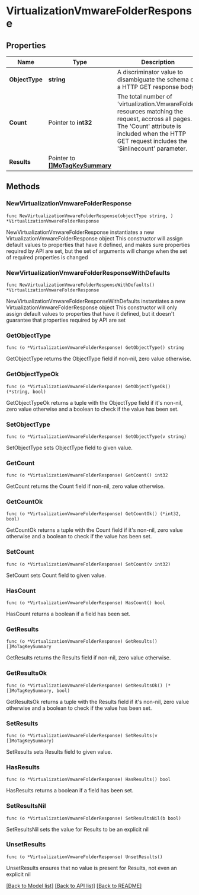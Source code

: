 # VirtualizationVmwareFolderResponse

## Properties

Name | Type | Description | Notes
------------ | ------------- | ------------- | -------------
**ObjectType** | **string** | A discriminator value to disambiguate the schema of a HTTP GET response body. | 
**Count** | Pointer to **int32** | The total number of &#39;virtualization.VmwareFolder&#39; resources matching the request, accross all pages. The &#39;Count&#39; attribute is included when the HTTP GET request includes the &#39;$inlinecount&#39; parameter. | [optional] 
**Results** | Pointer to [**[]MoTagKeySummary**](MoTagKeySummary.md) |  | [optional] 

## Methods

### NewVirtualizationVmwareFolderResponse

`func NewVirtualizationVmwareFolderResponse(objectType string, ) *VirtualizationVmwareFolderResponse`

NewVirtualizationVmwareFolderResponse instantiates a new VirtualizationVmwareFolderResponse object
This constructor will assign default values to properties that have it defined,
and makes sure properties required by API are set, but the set of arguments
will change when the set of required properties is changed

### NewVirtualizationVmwareFolderResponseWithDefaults

`func NewVirtualizationVmwareFolderResponseWithDefaults() *VirtualizationVmwareFolderResponse`

NewVirtualizationVmwareFolderResponseWithDefaults instantiates a new VirtualizationVmwareFolderResponse object
This constructor will only assign default values to properties that have it defined,
but it doesn't guarantee that properties required by API are set

### GetObjectType

`func (o *VirtualizationVmwareFolderResponse) GetObjectType() string`

GetObjectType returns the ObjectType field if non-nil, zero value otherwise.

### GetObjectTypeOk

`func (o *VirtualizationVmwareFolderResponse) GetObjectTypeOk() (*string, bool)`

GetObjectTypeOk returns a tuple with the ObjectType field if it's non-nil, zero value otherwise
and a boolean to check if the value has been set.

### SetObjectType

`func (o *VirtualizationVmwareFolderResponse) SetObjectType(v string)`

SetObjectType sets ObjectType field to given value.


### GetCount

`func (o *VirtualizationVmwareFolderResponse) GetCount() int32`

GetCount returns the Count field if non-nil, zero value otherwise.

### GetCountOk

`func (o *VirtualizationVmwareFolderResponse) GetCountOk() (*int32, bool)`

GetCountOk returns a tuple with the Count field if it's non-nil, zero value otherwise
and a boolean to check if the value has been set.

### SetCount

`func (o *VirtualizationVmwareFolderResponse) SetCount(v int32)`

SetCount sets Count field to given value.

### HasCount

`func (o *VirtualizationVmwareFolderResponse) HasCount() bool`

HasCount returns a boolean if a field has been set.

### GetResults

`func (o *VirtualizationVmwareFolderResponse) GetResults() []MoTagKeySummary`

GetResults returns the Results field if non-nil, zero value otherwise.

### GetResultsOk

`func (o *VirtualizationVmwareFolderResponse) GetResultsOk() (*[]MoTagKeySummary, bool)`

GetResultsOk returns a tuple with the Results field if it's non-nil, zero value otherwise
and a boolean to check if the value has been set.

### SetResults

`func (o *VirtualizationVmwareFolderResponse) SetResults(v []MoTagKeySummary)`

SetResults sets Results field to given value.

### HasResults

`func (o *VirtualizationVmwareFolderResponse) HasResults() bool`

HasResults returns a boolean if a field has been set.

### SetResultsNil

`func (o *VirtualizationVmwareFolderResponse) SetResultsNil(b bool)`

 SetResultsNil sets the value for Results to be an explicit nil

### UnsetResults
`func (o *VirtualizationVmwareFolderResponse) UnsetResults()`

UnsetResults ensures that no value is present for Results, not even an explicit nil

[[Back to Model list]](../README.md#documentation-for-models) [[Back to API list]](../README.md#documentation-for-api-endpoints) [[Back to README]](../README.md)


